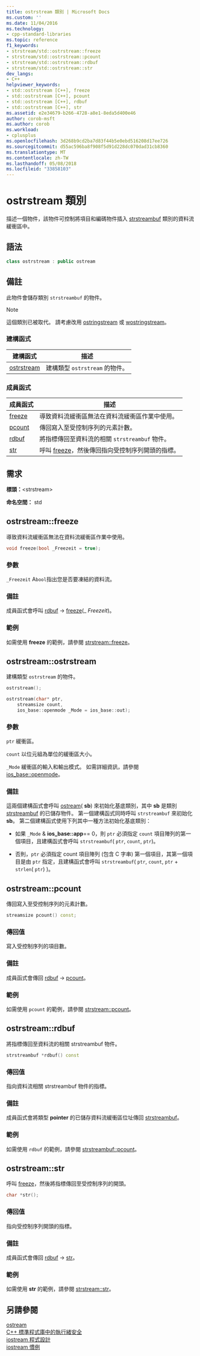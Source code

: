 ```yaml
---
title: ostrstream 類別 | Microsoft Docs
ms.custom: ''
ms.date: 11/04/2016
ms.technology:
- cpp-standard-libraries
ms.topic: reference
f1_keywords:
- strstream/std::ostrstream::freeze
- strstream/std::ostrstream::pcount
- strstream/std::ostrstream::rdbuf
- strstream/std::ostrstream::str
dev_langs:
- C++
helpviewer_keywords:
- std::ostrstream [C++], freeze
- std::ostrstream [C++], pcount
- std::ostrstream [C++], rdbuf
- std::ostrstream [C++], str
ms.assetid: e2e34679-b266-4728-a8e1-8eda5d400e46
author: corob-msft
ms.author: corob
ms.workload:
- cplusplus
ms.openlocfilehash: 3d268b9cd2ba7d83f44b5e0ebd516208d17ee726
ms.sourcegitcommit: d55ac596ba8f908f5d91d228dc070dad31cb8360
ms.translationtype: MT
ms.contentlocale: zh-TW
ms.lasthandoff: 05/08/2018
ms.locfileid: "33858103"
---
```

# <a name="ostrstream-class"></a>ostrstream 類別

描述一個物件，該物件可控制將項目和編碼物件插入 [strstreambuf](../standard-library/strstreambuf-class.md) 類別的資料流緩衝區中。

## <a name="syntax"></a>語法

```cpp
class ostrstream : public ostream
```

## <a name="remarks"></a>備註

此物件會儲存類別 `strstreambuf` 的物件。

> [!NOTE]
> 這個類別已被取代。 請考慮改用 [ostringstream](../standard-library/sstream-typedefs.md#ostringstream) 或 [wostringstream](../standard-library/sstream-typedefs.md#wostringstream)。

### <a name="constructors"></a>建構函式

|建構函式|描述|
|-|-|
|[ostrstream](#ostrstream)|建構類型 `ostrstream` 的物件。|

### <a name="member-functions"></a>成員函式

|成員函式|描述|
|-|-|
|[freeze](#freeze)|導致資料流緩衝區無法在資料流緩衝區作業中使用。|
|[pcount](#pcount)|傳回寫入至受控制序列的元素計數。|
|[rdbuf](#rdbuf)|將指標傳回至資料流的相關 `strstreambuf` 物件。|
|[str](#str)|呼叫 [freeze](../standard-library/strstreambuf-class.md#freeze)，然後傳回指向受控制序列開頭的指標。|

## <a name="requirements"></a>需求

**標頭：**\<strstream>

**命名空間：** std

## <a name="freeze"></a>  ostrstream::freeze

導致資料流緩衝區無法在資料流緩衝區作業中使用。

```cpp
void freeze(bool _Freezeit = true);
```

### <a name="parameters"></a>參數

`_Freezeit` A`bool`指出您是否要凍結的資料流。

### <a name="remarks"></a>備註

成員函式會呼叫 [rdbuf](#rdbuf) -> [freeze](../standard-library/strstreambuf-class.md#freeze)(_ *Freezeit*)。

### <a name="example"></a>範例

如需使用 **freeze** 的範例，請參閱 [strstream::freeze](../standard-library/strstreambuf-class.md#freeze)。

## <a name="ostrstream"></a>  ostrstream::ostrstream

建構類型 `ostrstream` 的物件。

```cpp
ostrstream();

ostrstream(char* ptr,
    streamsize count,
    ios_base::openmode _Mode = ios_base::out);
```

### <a name="parameters"></a>參數

`ptr` 緩衝區。

`count` 以位元組為單位的緩衝區大小。

`_Mode` 緩衝區的輸入和輸出模式。 如需詳細資訊，請參閱 [ios_base::openmode](../standard-library/ios-base-class.md#openmode)。

### <a name="remarks"></a>備註

這兩個建構函式會呼叫 [ostream](../standard-library/ostream-typedefs.md#ostream)( **sb**) 來初始化基底類別，其中 **sb** 是類別 [strstreambuf](../standard-library/strstreambuf-class.md) 的已儲存物件。 第一個建構函式同時呼叫 `strstreambuf` 來初始化 **sb**。 第二個建構函式使用下列其中一種方法初始化基底類別：

- 如果 `_Mode` & **ios_base::app**== 0，則 `ptr` 必須指定 `count` 項目陣列的第一個項目，且建構函式會呼叫 `strstreambuf`( `ptr`, `count`, `ptr`)。

- 否則，`ptr` 必須指定 count 項目陣列 (包含 C 字串) 第一個項目，其第一個項目是由 `ptr` 指定，且建構函式會呼叫 `strstreambuf`( `ptr`, `count`, `ptr` + `strlen`( `ptr`) )。

## <a name="pcount"></a>  ostrstream::pcount

傳回寫入至受控制序列的元素計數。

```cpp
streamsize pcount() const;
```

### <a name="return-value"></a>傳回值

寫入受控制序列的項目數。

### <a name="remarks"></a>備註

成員函式會傳回 [rdbuf](#rdbuf) -> [pcount](../standard-library/strstreambuf-class.md#pcount)。

### <a name="example"></a>範例

如需使用 `pcount` 的範例，請參閱 [strstream::pcount](../standard-library/strstreambuf-class.md#pcount)。

## <a name="rdbuf"></a>  ostrstream::rdbuf

將指標傳回至資料流的相關 strstreambuf 物件。

```cpp
strstreambuf *rdbuf() const
```

### <a name="return-value"></a>傳回值

指向資料流相關 strstreambuf 物件的指標。

### <a name="remarks"></a>備註

成員函式會將類型 **pointer** 的已儲存資料流緩衝區位址傳回 [strstreambuf](../standard-library/strstreambuf-class.md)。

### <a name="example"></a>範例

如需使用 `rdbuf` 的範例，請參閱 [strstreambuf::pcount](../standard-library/strstreambuf-class.md#pcount)。

## <a name="str"></a>  ostrstream::str

呼叫 [freeze](../standard-library/strstreambuf-class.md#freeze)，然後將指標傳回至受控制序列的開頭。

```cpp
char *str();
```

### <a name="return-value"></a>傳回值

指向受控制序列開頭的指標。

### <a name="remarks"></a>備註

成員函式會傳回 [rdbuf](#rdbuf) -> [str](../standard-library/strstreambuf-class.md#str)。

### <a name="example"></a>範例

如需使用 **str** 的範例，請參閱 [strstream::str](../standard-library/strstreambuf-class.md#str)。

## <a name="see-also"></a>另請參閱

[ostream](../standard-library/ostream-typedefs.md#ostream)<br/>
[C++ 標準程式庫中的執行緒安全](../standard-library/thread-safety-in-the-cpp-standard-library.md)<br/>
[iostream 程式設計](../standard-library/iostream-programming.md)<br/>
[iostream 慣例](../standard-library/iostreams-conventions.md)<br/>
